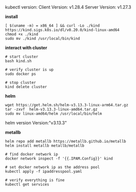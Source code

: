 kubectl version:
Client Version: v1.28.4
Server Version: v1.27.3

**install**

```
[ $(uname -m) = x86_64 ] && curl -Lo ./kind https://kind.sigs.k8s.io/dl/v0.20.0/kind-linux-amd64
chmod +x ./kind
sudo mv ./kind /usr/local/bin/kind
```

**interact with cluster**

```
# start cluster
bash kind.sh

# verify cluster is up
sudo docker ps

# stop cluster
kind delete cluster
```

**helm**

```
wget https://get.helm.sh/helm-v3.13.3-linux-arm64.tar.gz
tar -zxvf  helm-v3.13.3-linux-amd64.tar.gz
sudo mv linux-amd64/helm /usr/local/bin/helm
```
helm version
Version:"v3.13.3"


**metallb**

```
helm repo add metallb https://metallb.github.io/metallb
helm install metallb metallb/metallb

# find docker network ip
docker network inspect -f '{{.IPAM.Config}}' kind

# set docker network ip as the address pool
kubectl apply -f ipaddresspool.yaml

# verify everything is fine
kubectl get services
```
